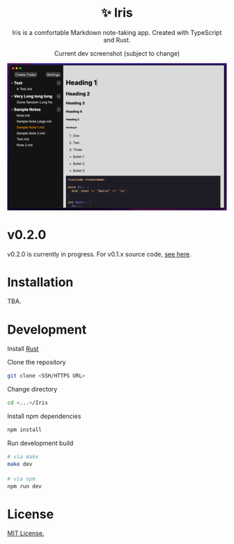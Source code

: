 <h1 align="center">✨ Iris</h1>

<p align="center">Iris is a comfortable Markdown note-taking app. Created with TypeScript and Rust.</p>

<p align="center">Current dev screenshot (subject to change)</p>

<img align="center" src="./screenshots/current-dev.png"></img>

# v0.2.0

v0.2.0 is currently in progress. For v0.1.x source code, [see here](https://github.com/alexwkleung/Iris/tree/main/v0.1.x).

# Installation

TBA.

# Development 

Install [Rust](https://www.rust-lang.org/tools/install)

Clone the repository

```bash 
git clone <SSH/HTTPS URL>
```

Change directory 

```bash
cd <...>/Iris
```

Install npm dependencies

```bash
npm install 
```

Run development build

```bash
# via make 
make dev

# via npm
npm run dev
```

# License 

[MIT License.](https://github.com/alexwkleung/Iris/blob/main/LICENSE)